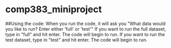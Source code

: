 # comp383_miniproject

##Using the code:
  When you run the code, it will ask you "What data would you like to run? Enter either 'full' or 'test'"
  If you want to run the full dataset, type in "full" and hit enter. The code will begin to run.
  If you want to run the test dataset, type in "test" and hit enter. The code will begin to run.

